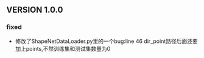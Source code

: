 ## VERSION 1.0.0
### fixed
- 修改了ShapeNetDataLoader.py里的一个bug:line 46 dir_point路径后面还要加上points,不然训练集和测试集数量为0